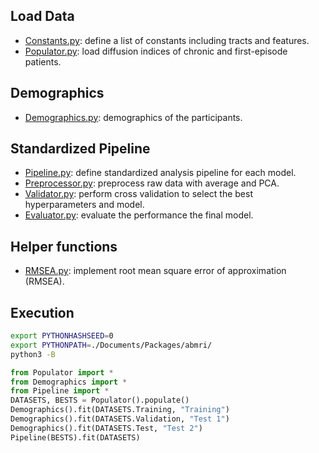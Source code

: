 ## Load Data
- [Constants.py](Constants.py): define a list of constants including tracts and features.
- [Populator.py](Populator.py): load diffusion indices of chronic and first-episode patients.

## Demographics
- [Demographics.py](Demographics.py): demographics of the participants.

## Standardized Pipeline
- [Pipeline.py](Pipeline.py): define standardized analysis pipeline for each model.
- [Preprocessor.py](Preprocessor.py): preprocess raw data with average and PCA.
- [Validator.py](Validator.py): perform cross validation to select the best hyperparameters and model.
- [Evaluator.py](Evaluator.py): evaluate the performance the final model.

## Helper functions
- [RMSEA.py](RMSEA.py): implement root mean square error of approximation (RMSEA).

## Execution

```bash
export PYTHONHASHSEED=0
export PYTHONPATH=./Documents/Packages/abmri/
python3 -B
```

```python
from Populator import *
from Demographics import *
from Pipeline import *
DATASETS, BESTS = Populator().populate()
Demographics().fit(DATASETS.Training, "Training")
Demographics().fit(DATASETS.Validation, "Test 1")
Demographics().fit(DATASETS.Test, "Test 2")
Pipeline(BESTS).fit(DATASETS)
```
